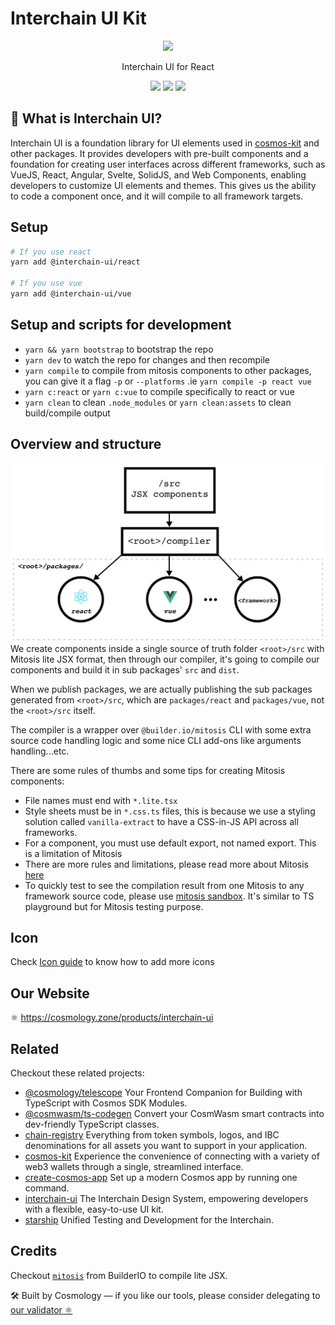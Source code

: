 # Interchain UI Kit

<p align="center" width="100%">
    <img height="250" src="https://github.com/cosmology-tech/interchain-ui/assets/545047/d08ac5da-cba7-461b-b707-d0fe2e2205fd" />
</p>

<p align="center" width="100%">
Interchain UI for React
</p>

<p align="center" width="100%">
  <a href="https://www.npmjs.com/package/@interchain-ui/react"><img height="20" src="https://img.shields.io/github/package-json/v/cosmology-tech/interchain-ui?filename=packages%2Freact%2Fpackage.json"/></a>
  <a href="https://github.com/cosmology-tech/interchain-ui/blob/main/LICENSE"><img height="20" src="https://img.shields.io/badge/license-MIT-blue.svg"/></a>
  <a href="https://www.npmjs.com/package/@interchain-ui/react">
    <img height="20" src="https://img.shields.io/npm/dt/@interchain-ui/react" />
  </a>
</p>

## 🎨 What is Interchain UI?

Interchain UI is a foundation library for UI elements used in [cosmos-kit](https://github.com/cosmology-tech/cosmos-kit) and other packages. It provides developers with pre-built components and a foundation for creating user interfaces across different frameworks, such as VueJS, React, Angular, Svelte, SolidJS, and Web Components, enabling developers to customize UI elements and themes. This gives us the ability to code a component once, and it will compile to all framework targets.

## Setup

```bash
# If you use react
yarn add @interchain-ui/react

# If you use vue
yarn add @interchain-ui/vue
```

## Setup and scripts for development

- `yarn && yarn bootstrap` to bootstrap the repo
- `yarn dev` to watch the repo for changes and then recompile
- `yarn compile` to compile from mitosis components to other packages, you can give it a flag `-p` or `--platforms` .ie `yarn compile -p react vue`
- `yarn c:react` or `yarn c:vue` to compile specifically to react or vue
- `yarn clean` to clean `.node_modules` or `yarn clean:assets` to clean build/compile output

## Overview and structure

![Overview](./docs/overview-ui-kit.png)
We create components inside a single source of truth folder `<root>/src` with Mitosis lite JSX format, then through our compiler, it's going to compile our components and build it in sub packages' `src` and `dist`.

When we publish packages, we are actually publishing the sub packages generated from `<root>/src`, which are `packages/react` and `packages/vue`, not the `<root>/src` itself.

The compiler is a wrapper over `@builder.io/mitosis` CLI with some extra source code handling logic and some nice CLI add-ons like arguments handling...etc.

There are some rules of thumbs and some tips for creating Mitosis components:

- File names must end with `*.lite.tsx`
- Style sheets must be in `*.css.ts` files, this is because we use a styling solution called `vanilla-extract` to have a CSS-in-JS API across all frameworks.
- For a component, you must use default export, not named export. This is a limitation of Mitosis
- There are more rules and limitations, please read more about Mitosis [here](https://github.com/BuilderIO/mitosis/tree/main/docs)
- To quickly test to see the compilation result from one Mitosis to any framework source code, please use
[mitosis sandbox](https://mitosis.builder.io/). It's similar to TS playground but for Mitosis testing purpose.

## Icon

Check [Icon guide](./docs/icons.md) to know how to add more icons

## Our Website

⚛️ https://cosmology.zone/products/interchain-ui

## Related

Checkout these related projects:

* [@cosmology/telescope](https://github.com/cosmology-tech/telescope) Your Frontend Companion for Building with TypeScript with Cosmos SDK Modules.
* [@cosmwasm/ts-codegen](https://github.com/CosmWasm/ts-codegen) Convert your CosmWasm smart contracts into dev-friendly TypeScript classes.
* [chain-registry](https://github.com/cosmology-tech/chain-registry) Everything from token symbols, logos, and IBC denominations for all assets you want to support in your application.
* [cosmos-kit](https://github.com/cosmology-tech/cosmos-kit) Experience the convenience of connecting with a variety of web3 wallets through a single, streamlined interface.
* [create-cosmos-app](https://github.com/cosmology-tech/create-cosmos-app) Set up a modern Cosmos app by running one command.
* [interchain-ui](https://github.com/cosmology-tech/interchain-ui) The Interchain Design System, empowering developers with a flexible, easy-to-use UI kit.
* [starship](https://github.com/cosmology-tech/starship) Unified Testing and Development for the Interchain.

## Credits

Checkout [`mitosis`](https://github.com/BuilderIO/mitosis) from BuilderIO to compile lite JSX. 

🛠 Built by Cosmology — if you like our tools, please consider delegating to [our validator ⚛️](https://cosmology.zone/validator)